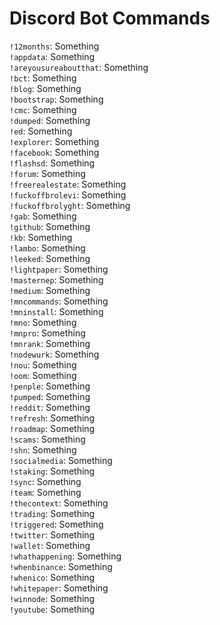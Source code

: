 # Discord Bot Commands

`!12months`: Something  
`!appdata`: Something  
`!areyousureaboutthat`: Something  
`!bct`: Something  
`!blog`: Something  
`!bootstrap`: Something  
`!cmc`: Something  
`!dumped`: Something  
`!ed`: Something  
`!explorer`: Something  
`!facebook`: Something  
`!flashsd`: Something  
`!forum`: Something  
`!freerealestate`: Something  
`!fuckoffbrolevi`: Something  
`!fuckoffbrolyght`: Something  
`!gab`: Something  
`!github`: Something  
`!kb`: Something  
`!lambo`: Something  
`!leeked`: Something  
`!lightpaper`: Something  
`!masternep`: Something  
`!medium`: Something  
`!mncommands`: Something  
`!mninstall`: Something  
`!mno`: Something  
`!mnpro`: Something  
`!mnrank`: Something  
`!nodewurk`: Something  
`!nou`: Something  
`!oom`: Something  
`!penple`: Something  
`!pumped`: Something  
`!reddit`: Something  
`!refresh`: Something  
`!roadmap`: Something  
`!scams`: Something  
`!shn`: Something  
`!socialmedia`: Something  
`!staking`: Something  
`!sync`: Something  
`!team`: Something  
`!thecontext`: Something  
`!trading`: Something  
`!triggered`: Something  
`!twitter`: Something  
`!wallet`: Something  
`!whathappening`: Something  
`!whenbinance`: Something  
`!whenico`: Something  
`!whitepaper`: Something  
`!winnode`: Something  
`!youtube`: Something
